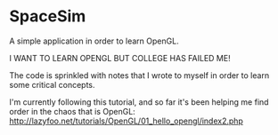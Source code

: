 SpaceSim
========

A simple application in order to learn OpenGL.

I WANT TO LEARN OPENGL BUT COLLEGE HAS FAILED ME!

The code is sprinkled with notes that I wrote to myself in order
to learn some critical concepts.

I'm currently following this tutorial, and so far
it's been helping me find order in the chaos that is OpenGL:
http://lazyfoo.net/tutorials/OpenGL/01_hello_opengl/index2.php
